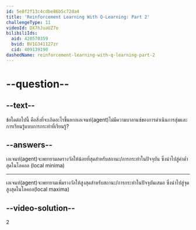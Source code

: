 ```yaml
---
id: 5e8f2f13c4cdbe86b5c72da4
title: 'Reinforcement Learning With Q-Learning: Part 2'
challengeType: 11
videoId: DX7hJuaUZ7o
bilibiliIds:
  aid: 420570359
  bvid: BV1G341127zr
  cid: 409139190
dashedName: reinforcement-learning-with-q-learning-part-2
---
```


# --question--

## --text--

ข้อใดต่อไปนี้ คือสิ่งที่จะเกิดอะไรขึ้นหากเอเจนท์(agent)ไม่มีความบาลานซ์ของการดำเนินการสุ่มและการเรียนรู้แบบการกระทำที่เรียนรู้?

## --answers--

เอเจนท์(agent)จะพยายามลดรางวัลให้น้อยที่สุดสำหรับสถานะ/การกระทำในปัจจุบัน ซึ่งนำไปสู่ค่าต่ำสุดในโลคอล (local minima)

---

เอเจนท์(agent)จะพยายามเพิ่มรางวัลให้สูงสุดสำหรับสถานะ/การกระทำในปัจจุบันเสมอ ซึ่งนำไปสู่จุดสูงสุดในโลคอล(local maxima)

## --video-solution--

2

